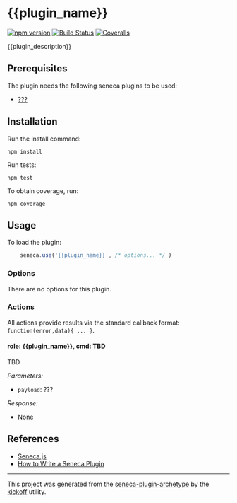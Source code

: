 # {{plugin_name}}

[![npm version][npm-badge]][npm-url]
[![Build Status][travis-badge]][travis-url]
[![Coveralls][BadgeCoveralls]][Coveralls]

{{plugin_description}}

## Prerequisites

The plugin needs the following seneca plugins to be used:

- [???](https://www.npmjs.com/package/seneca-???)


## Installation

Run the install command:

    npm install

Run tests:

    npm test

To obtain coverage, run:

    npm coverage

## Usage

To load the plugin:

```JavaScript
    seneca.use('{{plugin_name}}', /* options... */ )
```

### Options

There are no options for this plugin.


### Actions

All actions provide results via the standard callback format: `function(error,data){ ... }`.

#### role: {{plugin_name}}, cmd: TBD

TBD

_Parameters:_

- `payload`: ???

_Response:_ 

- None


## References

- [Seneca.js](http://senecajs.org/)
- [How to Write a Seneca Plugin](http://senecajs.org/docs/tutorials/how-to-write-a-plugin.html)

---

This project was generated from the [seneca-plugin-archetype](https://github.com/tombenke/seneca-plugin-archetype)
by the [kickoff](https://github.com/tombenke/kickoff) utility.

[npm-badge]: https://badge.fury.io/js/{{plugin_name}}.svg
[npm-url]: https://badge.fury.io/js/{{plugin_name}}
[travis-badge]: https://api.travis-ci.org/{{author_github_account}}/{{plugin_name}}.svg
[travis-url]: https://travis-ci.org/{{author_github_account}}/{{plugin_name}}
[Coveralls]: https://coveralls.io/github/{{author_github_account}}/{{plugin_name}}?branch=master
[BadgeCoveralls]: https://coveralls.io/repos/github/{{author_github_account}}/{{plugin_name}}/badge.svg?branch=master

